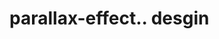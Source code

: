 # parallax-effect.. desgin                                                                                                                                                                                                                                                                                                                                                                                                                                                                            
